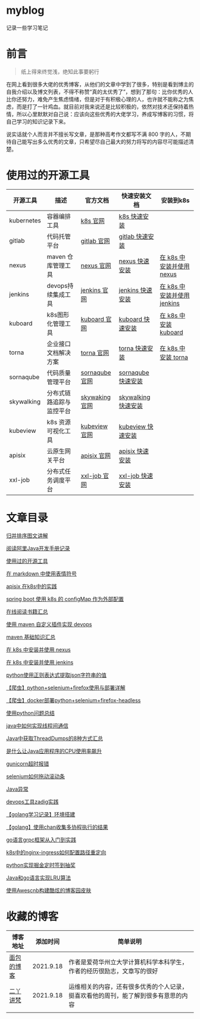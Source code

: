 # myblog
记录一些学习笔记

# 前言

> 纸上得来终觉浅，绝知此事要躬行

在网上看到很多大佬的优秀博客，从他们的文章中学到了很多，特别是看到博主的自我介绍以及博文列表，不得不称赞“真的太优秀了”，想到了那句：比你优秀的人比你还努力，难免产生焦虑情绪，但是对于有积极心理的人，也许就不能称之为焦虑，而是打了一针鸡血。就目前对我来说还是比较积极的，依然对技术还保持着热情，所以心里默默对自己说：应该向这些优秀的大佬学习，养成写博客的习惯，将自己学习的知识记录下来。

说实话就个人而言并不擅长写文章，是那种高考作文都写不满 800 字的人，不期待自己能写出多么优秀的文章，只希望尽自己最大的努力将写的内容尽可能描述清楚。

# 使用过的开源工具

| 开源工具   | 描述                     | 官方文档                                         | 快速安装文档                                                 | 安装到k8s                                                    |
| ---------- | ------------------------ | ------------------------------------------------ | ------------------------------------------------------------ | ------------------------------------------------------------ |
| kubernetes | 容器编排工具             | [k8s 官网](https://kubernetes.io/zh/docs/home/)  | [k8s 快速安装](https://www.kuboard.cn/install/install-k8s.html) |                                                              |
| gitlab     | 代码托管平台             | [gitlab 官网](https://about.gitlab.com/)         | [gitlab 快速安装](https://about.gitlab.com/install/)         |                                                              |
| nexus      | maven 仓库管理工具       | [nexus 官网](https://www.sonatype.com/)          | [nexus 快速安装](https://help.sonatype.com/repomanager3/download) | [在 k8s 中安装并使用 nexus](./在k8s中安装并使用nexus.md)     |
| jenkins    | devops持续集成工具       | [jenkins 官网](https://www.jenkins.io/)          | [jenkins 快速安装](https://www.jenkins.io/download/)         | [在 k8s 中安装并使用 jenkins](./在k8s中安装并使用jenkins.md) |
| kuboard    | k8s图形化管理工具        | [kuboard 官网](https://www.kuboard.cn/)          | [kuboard 快速安装](https://www.kuboard.cn/install/install-dashboard.html#安装) | [在 k8s 中安装 kuboard ](https://www.kuboard.cn/install/install-dashboard.html#安装) |
| torna      | 企业接口文档解决方案     | [torna 官网](http://torna.cn/)                   | [torna 快速安装](https://gitee.com/durcframework/torna#%E6%96%B9%E5%BC%8F2docker%E8%BF%90%E8%A1%8C) | [在 k8s 中安装 torna](https://gitee.com/durcframework/torna/tree/master/torna-on-kubernetes) |
| sornaqube  | 代码质量管理平台         | [sornaqube 官网](https://www.sonarqube.org/)     | [sornaqube 快速安装](https://www.sonarqube.org/downloads/)   |                                                              |
| skywalking | 分布式链路追踪与监控平台 | [skywaking 官网](https://skywalking.apache.org/) | [skywalking 快速安装](https://skywalking.apache.org/downloads/) |                                                              |
| kubeview   | k8s 资源可视化工具       | [kubeview 官网](http://kubeview.benco.io/)       | [kubeview 快速安装](https://github.com/benc-uk/kubeview)     |                                                              |
| apisix     | 云原生网关平台           | [apisix 官网](https://apisix.apache.org/)        | [apisix 快速安装](https://apisix.apache.org/downloads)       |                                                              |
| xxl-job    | 分布式任务调度平台       | [xxl-job 官网](https://www.xuxueli.com/xxl-job/) | [xxl-job 快速安装](https://www.xuxueli.com/xxl-job/)         |                                                              |



# 文章目录

[归并排序图文讲解](./归并排序图文讲解.md)

[阅读阿里Java开发手册记录](./阅读阿里Java开发手册记录.md)

[使用过的开源工具](./使用过的开源工具.md)

[在 markdown 中使用表情符号](./在markdown中使用表情符号.md)

[apisix 在k8s中的实践](./apisix在k8s中的实践.md)

[spring boot 使用 k8s 的 configMap 作为外部配置](./springboot使用k8s的configMap作为外部配置.md)

[在线阅读书籍汇总](./收集的学习资料/在线阅读书籍汇总.md)

[使用 maven 自定义插件实现 devops](./使用maven自定义插件实现devops.md)

[maven 基础知识汇总](./maven基础知识汇总.md)

[在 k8s 中安装并使用 nexus](./在k8s中安装并使用nexus.md)

[在 k8s 中安装并使用 jenkins](./在k8s中安装并使用jenkins.md)

[python使用正则表达式提取json字符串的值](python使用正则表达式提取json字符串的值.md)

[【爬虫】python+selenium+firefox使用与部署详解](./【爬虫】python+selenium+firefox使用与部署详解.md)

[【爬虫】docker部署python+selenium+firefox-headless](./【爬虫】docker部署python+selenium+firefox-headless.md)

[使用python问题总结](./使用python问题总结.md)

[java中如何实现线程间通信](./java中如何实现线程间通信.md)

[Java中获取ThreadDumps的8种方式汇总](./Java中获取ThreadDumps的8种方式汇总.md)

[是什么让Java应用程序的CPU使用率飙升](./是什么让Java应用程序的CPU使用率飙升.md)

[gunicorn超时报错](./gunicorn超时报错.md)

[selenium如何拖动滚动条](./selenium如何拖动滚动条.md)

[Java异常](./Java异常.md)

[devops工具zadig实践](./devops工具zadig实践.md)

[【golang学习记录】环境搭建](./【golang学习记录】环境搭建.md)

[【golang】使用chan收集多协程执行的结果](./【golang】使用chan收集多协程执行的结果.md)

[go语言grpc框架从入门到实践](./go语言grpc框架从入门到实践.md)

[k8s中的nginx-ingress如何配置路径重定向](./k8s中的nginx-ingress如何配置路径重定向.md)

[python实现掘金定时签到抽奖](./python实现掘金定时签到抽奖.md)

[Java和go语言实现LRU算法](./Java和go语言实现LRU算法.md)

[使用Awescnb构建酷炫的博客园皮肤](./使用Awescnb构建酷炫的博客园皮肤.md)

# 收藏的博客

| 博客地址                                 | 添加时间  | 简单说明                                                     |
| ---------------------------------------- | --------- | ------------------------------------------------------------ |
| [面包的博客](https://www.himself65.com/) | 2021.9.18 | 作者是爱荷华州立大学计算机科学本科学生，作者的经历很励志，文章写的很好 |
| [二丫讲梵](https://wiki.eryajf.net/)     | 2021.9.18 | 运维相关的内容，还有很多优秀的个人记录，挺喜欢看他的周刊，能了解到很多有意思的内容 |
|                                          |           |                                                              |

